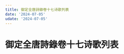 ```yaml
---
title: 御定全唐詩錄卷十七诗歌列表
date: '2024-07-05'
udate: '2024-07-05'
---
```

# 御定全唐詩錄卷十七诗歌列表

<PoemList :list="poems" :authorMap="authorMap" :chapternum="17" />

<script setup>
const chapter = '卷十七';
import poems from '/data/qtsl/卷十七/poems.json'
import authorMap from '/data/qtsl/卷十七/author.json'
</script>
